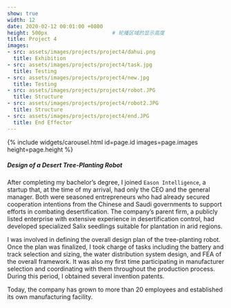 ```yaml
---
show: true
width: 12
date: 2020-02-12 00:01:00 +0800
height: 500px                     # 轮播区域的显示高度
title: Project 4
images:
- src: assets/images/projects/project4/dahui.png
  title: Exhibition
- src: assets/images/projects/project4/task.jpg
  title: Testing
- src: assets/images/projects/project4/new.jpg
  title: Testing
- src: assets/images/projects/project4/robot.JPG
  title: Structure
- src: assets/images/projects/project4/robot2.JPG
  title: Structure
- src: assets/images/projects/project4/end.JPG
  title: End Effector
---
```


<div class="card h-100 rounded-xl overflow-hidden">
  <!-- 轮播放在“卡片图像区域” -->
  <div class="card-img-top p-0" style="height: {{ page.height }}; overflow:hidden;">
    {% include widgets/carousel.html id=page.id images=page.images height=page.height %}
  </div>

<!-- <div>
  <img data-src="assets/images/projects/cross.png" class="lazy w-100 rounded-xl-top" src="{{ '/assets/images/empty_300x200.png' | relative_url }}"> -->
  
  <div class="card-body">
    <h5 class="card-title">Design of a Desert Tree-Planting Robot</h5>
    <p class="card-text">
      After completing my bachelor’s degree, I joined <code>Eason Intelligence</code>, a startup that, at the time of my arrival, had only the CEO and the general manager. Both were seasoned entrepreneurs who had already secured cooperation intentions from the Chinese and Saudi governments to support efforts in combating desertification. The company’s parent firm, a publicly listed enterprise with extensive experience in desertification control, had developed specialized Salix seedlings suitable for plantation in arid regions.
    </p>
    <p class="card-text">
      I was involved in defining the overall design plan of the tree-planting robot. Once the plan was finalized, I took charge of tasks including the battery and track selection and sizing, the water distribution system design, and FEA of the overall framework. It was also my first time participating in manufacturer selection and coordinating with them throughout the production process. During this period, I obtained several invention patents.
    </p>
    <p class="card-text">
      Today, the company has grown to more than 20 employees and established its own manufacturing facility.
    </p>
    <p class="card-text">
    </p>
  </div>
</div>
